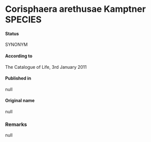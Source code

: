 Corisphaera arethusae Kamptner SPECIES
=======

#### Status
SYNONYM

#### According to
The Catalogue of Life, 3rd January 2011

#### Published in
null

#### Original name
null

### Remarks
null